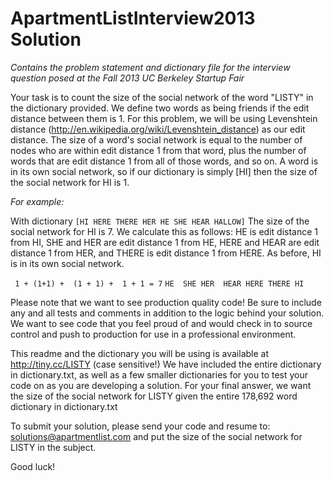 # ApartmentListInterview2013 Solution

*Contains the problem statement and dictionary file for the interview question posed at the Fall 2013 UC Berkeley Startup Fair*

Your task is to count the size of the social network of the word "LISTY" in the dictionary provided.
We define two words as being friends if the edit distance between them is 1.  For this problem, we will
be using Levenshtein distance (http://en.wikipedia.org/wiki/Levenshtein_distance) as our edit distance.
The size of a word's social network is equal to the number of nodes who are within edit distance 1 from
that word, plus the number of words that are edit distance 1 from all of those words, and so on.  A word
is in its own social network, so if our dictionary is simply [HI] then the size of the social network
for HI is 1.

*For example:*

With dictionary `[HI HERE THERE HER HE SHE HEAR HALLOW]`
The size of the social network for HI is 7.  We calculate this as follows: HE is edit
distance 1 from HI, SHE and HER are edit distance 1 from HE, HERE and HEAR are edit 
distance 1 from HER, and THERE is edit distance 1 from HERE. As before, HI is in its 
own social network.

` 1 + (1+1) +  (1 + 1) +  1 + 1 = 7`
`HE  SHE HER  HEAR HERE THERE HI`
 
Please note that we want to see production quality code! Be sure to include any and all tests and
comments in addition to the logic behind your solution. We want to see code that you feel proud of 
and would check in to source control and push to production for use in a professional environment.
 
This readme and the dictionary you will be using is available at http://tiny.cc/LISTY (case sensitive!)
We have included the entire dictionary in dictionary.txt, as well as a few smaller dictionaries for you
to test your code on as you are developing a solution.  For your final answer, we want the size of the 
social network for LISTY given the entire 178,692 word dictionary in dictionary.txt
 
To submit your solution, please send your code and resume to:
solutions@apartmentlist.com 
and put the size of the social network for LISTY in the subject.
 
Good luck!
